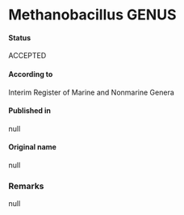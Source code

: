 Methanobacillus GENUS
=======

#### Status
ACCEPTED

#### According to
Interim Register of Marine and Nonmarine Genera

#### Published in
null

#### Original name
null

### Remarks
null